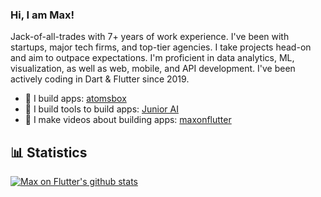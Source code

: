 ### Hi, I am Max!
Jack-of-all-trades with 7+ years of work experience. I've been with startups, major tech firms, and top-tier agencies. I take projects head-on and aim to outpace expectations. I'm proficient in data analytics, ML, visualization, as well as web, mobile, and API development. I've been actively coding in Dart & Flutter since 2019.

- 🔭 I build apps: [atomsbox](https://www.atomsbox.com)
- 🌱 I build tools to build apps: [Junior AI](https://www.youtube.com/maxonflutter)
- 👯 I make videos about building apps: [maxonflutter](https://www.youtube.com/maxonflutter)

## 📊 Statistics
[![Max on Flutter's github stats](https://github-readme-stats.vercel.app/api?username=maxonflutter&theme=dark&count_private=true)](https://github.com/anuraghazra/github-readme-stats)

